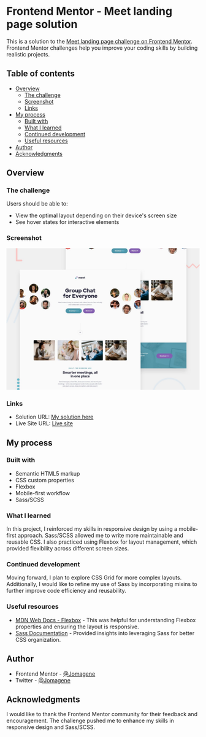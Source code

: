 # Frontend Mentor - Meet landing page solution

This is a solution to the [Meet landing page challenge on Frontend Mentor](https://www.frontendmentor.io/challenges/meet-landing-page-rbTDS6OUR). Frontend Mentor challenges help you improve your coding skills by building realistic projects.

## Table of contents

- [Overview](#overview)
  - [The challenge](#the-challenge)
  - [Screenshot](#screenshot)
  - [Links](#links)
- [My process](#my-process)
  - [Built with](#built-with)
  - [What I learned](#what-i-learned)
  - [Continued development](#continued-development)
  - [Useful resources](#useful-resources)
- [Author](#author)
- [Acknowledgments](#acknowledgments)

## Overview

### The challenge

Users should be able to:

- View the optimal layout depending on their device's screen size
- See hover states for interactive elements

### Screenshot

![](./screenshot.jpg)

### Links

- Solution URL: [My solution here](https://www.frontendmentor.io/solutions/meet-landing-page-using-sassscss-flexbox-and-media-queries-xdq8mZXkJW)
- Live Site URL: [Live site](https://jomagene.github.io/meet-landing-page/)

## My process

### Built with

- Semantic HTML5 markup
- CSS custom properties
- Flexbox
- Mobile-first workflow
- Sass/SCSS

### What I learned

In this project, I reinforced my skills in responsive design by using a mobile-first approach. Sass/SCSS allowed me to write more maintainable and reusable CSS. I also practiced using Flexbox for layout management, which provided flexibility across different screen sizes.

### Continued development

Moving forward, I plan to explore CSS Grid for more complex layouts. Additionally, I would like to refine my use of Sass by incorporating mixins to further improve code efficiency and reusability.

### Useful resources

- [MDN Web Docs - Flexbox](https://developer.mozilla.org/en-US/docs/Learn/CSS/CSS_layout/Flexbox) - This was helpful for understanding Flexbox properties and ensuring the layout is responsive.
- [Sass Documentation](https://sass-lang.com/documentation) - Provided insights into leveraging Sass for better CSS organization.

## Author

- Frontend Mentor - [@Jomagene](https://www.frontendmentor.io/profile/Jomagene)
- Twitter - [@Jomagene](https://www.twitter.com/Jomagene)

## Acknowledgments

I would like to thank the Frontend Mentor community for their feedback and encouragement. The challenge pushed me to enhance my skills in responsive design and Sass/SCSS.
